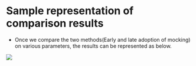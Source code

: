# Sample representation of comparison results

- Once we compare the two methods(Early and late adoption of mocking) on various parameters, the results can be represented as below.

<img align=center src="../img/plot/gnu.png">